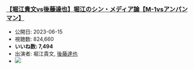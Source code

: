### [【堀江貴文vs後藤達也】堀江のシン・メディア論【M-1vsアンパンマン】](https://www.youtube.com/watch?v=B_wK9DJdL-8)
-   公開日: 2023-06-15
-   視聴数: 824,660
-   **いいね数: 7,494**
-   出演者: 堀江貴文, [後藤達也](/rehacq_fan/people/後藤達也 "wikilink")
- [![](https://img.youtube.com/vi/B_wK9DJdL-8/hqdefault.jpg)](https://www.youtube.com/watch?v=B_wK9DJdL-8)
